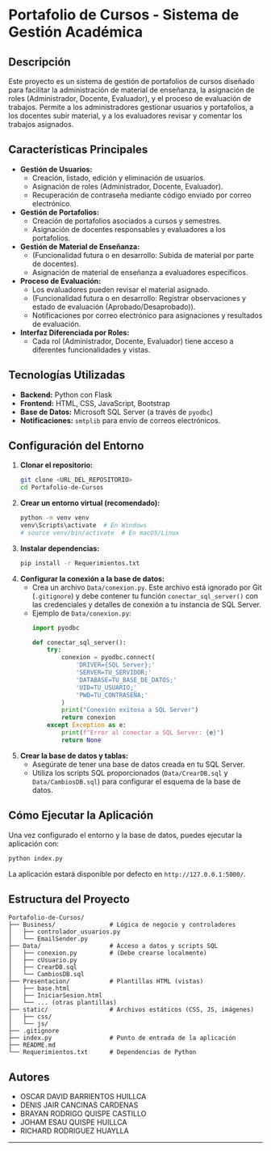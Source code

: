 # Portafolio de Cursos - Sistema de Gestión Académica

## Descripción

Este proyecto es un sistema de gestión de portafolios de cursos diseñado para facilitar la administración de material de enseñanza, la asignación de roles (Administrador, Docente, Evaluador), y el proceso de evaluación de trabajos. Permite a los administradores gestionar usuarios y portafolios, a los docentes subir material, y a los evaluadores revisar y comentar los trabajos asignados.

## Características Principales

*   **Gestión de Usuarios:**
    *   Creación, listado, edición y eliminación de usuarios.
    *   Asignación de roles (Administrador, Docente, Evaluador).
    *   Recuperación de contraseña mediante código enviado por correo electrónico.
*   **Gestión de Portafolios:**
    *   Creación de portafolios asociados a cursos y semestres.
    *   Asignación de docentes responsables y evaluadores a los portafolios.
*   **Gestión de Material de Enseñanza:**
    *   (Funcionalidad futura o en desarrollo: Subida de material por parte de docentes).
    *   Asignación de material de enseñanza a evaluadores específicos.
*   **Proceso de Evaluación:**
    *   Los evaluadores pueden revisar el material asignado.
    *   (Funcionalidad futura o en desarrollo: Registrar observaciones y estado de evaluación (Aprobado/Desaprobado)).
    *   Notificaciones por correo electrónico para asignaciones y resultados de evaluación.
*   **Interfaz Diferenciada por Roles:**
    *   Cada rol (Administrador, Docente, Evaluador) tiene acceso a diferentes funcionalidades y vistas.

## Tecnologías Utilizadas

*   **Backend:** Python con Flask
*   **Frontend:** HTML, CSS, JavaScript, Bootstrap
*   **Base de Datos:** Microsoft SQL Server (a través de `pyodbc`)
*   **Notificaciones:** `smtplib` para envío de correos electrónicos.

## Configuración del Entorno

1.  **Clonar el repositorio:**
    ```bash
    git clone <URL_DEL_REPOSITORIO>
    cd Portafolio-de-Cursos
    ```
2.  **Crear un entorno virtual (recomendado):**
    ```bash
    python -m venv venv
    venv\Scripts\activate  # En Windows
    # source venv/bin/activate  # En macOS/Linux
    ```
3.  **Instalar dependencias:**
    ```bash
    pip install -r Requerimientos.txt
    ```
4.  **Configurar la conexión a la base de datos:**
    *   Crea un archivo `Data/conexion.py`. Este archivo está ignorado por Git (`.gitignore`) y debe contener tu función `conectar_sql_server()` con las credenciales y detalles de conexión a tu instancia de SQL Server.
    *   Ejemplo de `Data/conexion.py`:
        ```python
        import pyodbc

        def conectar_sql_server():
            try:
                conexion = pyodbc.connect(
                    'DRIVER={SQL Server};'
                    'SERVER=TU_SERVIDOR;'
                    'DATABASE=TU_BASE_DE_DATOS;'
                    'UID=TU_USUARIO;'
                    'PWD=TU_CONTRASEÑA;'
                )
                print("Conexión exitosa a SQL Server")
                return conexion
            except Exception as e:
                print(f"Error al conectar a SQL Server: {e}")
                return None
        ```
5.  **Crear la base de datos y tablas:**
    *   Asegúrate de tener una base de datos creada en tu SQL Server.
    *   Utiliza los scripts SQL proporcionados (`Data/CrearDB.sql` y `Data/CambiosDB.sql`) para configurar el esquema de la base de datos.

## Cómo Ejecutar la Aplicación

Una vez configurado el entorno y la base de datos, puedes ejecutar la aplicación con:

```bash
python index.py
```

La aplicación estará disponible por defecto en `http://127.0.0.1:5000/`.

## Estructura del Proyecto

```
Portafolio-de-Cursos/
├── Business/               # Lógica de negocio y controladores
│   ├── controlador_usuarios.py
│   └── EmailSender.py
├── Data/                   # Acceso a datos y scripts SQL
│   ├── conexion.py         # (Debe crearse localmente)
│   ├── cUsuario.py
│   ├── CrearDB.sql
│   └── CambiosDB.sql
├── Presentacion/           # Plantillas HTML (vistas)
│   ├── base.html
│   ├── IniciarSesion.html
│   └── ... (otras plantillas)
├── static/                 # Archivos estáticos (CSS, JS, imágenes)
│   ├── css/
│   └── js/
├── .gitignore
├── index.py                # Punto de entrada de la aplicación
├── README.md
└── Requerimientos.txt      # Dependencias de Python
```

## Autores

*   OSCAR DAVID BARRIENTOS HUILLCA
*   DENIS JAIR CANCINAS CARDENAS
*   BRAYAN RODRIGO QUISPE CASTILLO
*   JOHAM ESAU QUISPE HUILLCA
*   RICHARD RODRIGUEZ HUAYLLA

---
